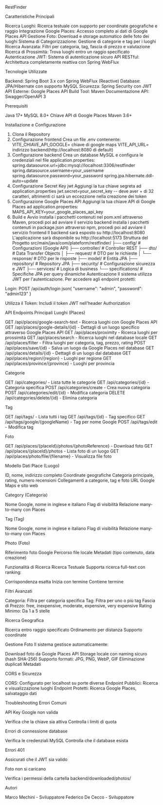 RestFinder

Caratteristiche Principali

Ricerca Luoghi: Ricerca testuale con supporto per coordinate geografiche e raggio
Integrazione Google Places: Accesso completo ai dati di Google Places API
Gestione Foto: Download e storage automatico delle foto dei luoghi
Sistema di Categorizzazione: Gestione di categorie e tag per i luoghi
Ricerca Avanzata: Filtri per categoria, tag, fascia di prezzo e valutazione
Ricerca di Prossimità: Trova luoghi entro un raggio specificato
Autenticazione JWT: Sistema di autenticazione sicuro
API RESTful: Architettura completamente reattiva con Spring WebFlux

Tecnologie Utilizzate

Backend: Spring Boot 3.x con Spring WebFlux (Reactive)
Database: JPA/Hibernate con supporto MySQL
Sicurezza: Spring Security con JWT
API Esterne: Google Places API
Build Tool: Maven
Documentazione API: Swagger/OpenAPI 3

Prerequisiti

Java 17+
MySQL 8.0+
Chiave API di Google Places
Maven 3.6+

Installazione e Configurazione

1. Clona il Repository
2. Configurazione frontend
   Crea un file .env contenente:
   VITE_CHIAVE_API_GOOGLE= chiave di google maps
   VITE_API_URL= indirizzo backend(http://localhost:8080 di default)
3. Configurazione backend
   Crea un database MySQL e configura le credenziali nel file application.properties:
   spring.datasource.url=jdbc:mysql://localhost:3306/restfinder
   spring.datasource.username=your_username
   spring.datasource.password=your_password
   spring.jpa.hibernate.ddl-auto=update
4. Configurazione Secret Key jwt
   Aggiungi la tua chiave segreta ad application.properties
   jwt.secret=your_secret_key -- deve aver + di 32 caratteri, altrimenti ci sarà un eccezzione nella creazione dei token
5. Configurazione Google Places API
   Aggiungi la tua chiave API di Google Places ad application.properties:
   MAPS_API_KEY=your_google_places_api_key
6. Build e Avvio
   installa i pacchetti contenuti nel pom.xml attraverso Maven, procedi poi ad avviare il servizio backend
   installa i pacchetti contenuti in package.json attraverso npm, procedi poi ad avviare il servizio frontend
   Il backend sarà esposto su http://localhost:8080
   L'applicazione sarà disponibile su http://localhost:5173
   Struttura del Progetto
   src/main/java/com/plateform/restfinder/
   ├── config/ # Configurazioni (Google API)
   ├── controller/ # Controller REST
   ├── dto/ # Data Transfer Objects
   │ ├── request/ # DTO per le richieste
   │ └── response/ # DTO per le risposte
   ├── model/ # Entità JPA
   ├── repository/ # Repository JPA
   ├── security/ # Configurazione sicurezza e JWT
   ├── services/ # Logica di business
   └── specifications/ # Specifiche JPA per query dinamiche
   Autenticazione
   Il sistema utilizza JWT per l'autenticazione. Per accedere agli endpoint protetti:

Login: POST /api/auth/login
json{
"username": "admin",
"password": "admin123"
}

Utilizza il Token: Includi il token JWT nell'header Authorization

API Endpoints Principali
Luoghi (Places)

GET /api/places/google-search-text - Ricerca luoghi con Google Places API
GET /api/places/google-details/{id} - Dettagli di un luogo specifico attraverso Google Places API
GET /api/places/proximity - Ricerca luoghi per prossimità
GET /api/places/search - Ricerca luoghi nel database locale
GET /api/places/filter - Filtra luoghi per categoria, tag, prezzo, rating
POST /api/places/save/{id} - Salva un luogo da Google Places nel database
GET /api/places/details/{id} - Dettagli di un luogo dal database
GET /api/places/region/{region} - Luoghi per regione
GET /api/places/province/{province} - Luoghi per provincia

Categorie

GET /api/categories/ - Lista tutte le categorie
GET /api/categories/{id} - Categoria specifica
POST /api/categories/create - Crea nuova categoria
POST /api/categories/edit/{id} - Modifica categoria
DELETE /api/categories/delete/{id} - Elimina categoria

Tag

GET /api/tags/ - Lista tutti i tag
GET /api/tags/{id} - Tag specifico
GET /api/tags/google/{googleName} - Tag per nome Google
POST /api/tags/edit - Modifica tag

Foto

GET /api/places/{placeId}/photos/{photoReference} - Download foto
GET /api/places/{placeId}/photos - Lista foto di un luogo
GET /api/places/photo/file/{filename} - Visualizza file foto

Modello Dati
Place (Luogo)

ID, nome, indirizzo completo
Coordinate geografiche
Categoria principale, rating, numero recensioni
Collegamenti a categorie, tag e foto
URL Google Maps e sito web

Category (Categoria)

Nome Google, nome in inglese e italiano
Flag di visibilità
Relazione many-to-many con Places

Tag (Tag)

Nome Google, nome in inglese e italiano
Flag di visibilità
Relazione many-to-many con Places

Photo (Foto)

Riferimento foto Google
Percorso file locale
Metadati (tipo contenuto, data creazione)

Funzionalità di Ricerca
Ricerca Testuale
Supporta ricerca full-text con ranking:

Corrispondenza esatta
Inizia con termine
Contiene termine

Filtri Avanzati

Categoria: Filtra per categoria specifica
Tag: Filtra per uno o più tag
Fascia di Prezzo: free, inexpensive, moderate, expensive, very expensive
Rating Minimo: Da 1 a 5 stelle

Ricerca Geografica

Ricerca entro raggio specificato
Ordinamento per distanza
Supporto coordinate

Gestione Foto
Il sistema gestisce automaticamente:

Download foto da Google Places API
Storage locale con naming sicuro (hash SHA-256)
Supporto formati: JPG, PNG, WebP, GIF
Eliminazione duplicati
Metadati

CORS e Sicurezza

CORS: Configurato per localhost su porte diverse
Endpoint Pubblici: Ricerca e visualizzazione luoghi
Endpoint Protetti: Ricerca Google Places, salvataggio dati

Troubleshooting
Errori Comuni

API Key Google non valida

Verifica che la chiave sia attiva
Controlla i limiti di quota

Errori di connessione database

Verifica le credenziali MySQL
Controlla che il database esista

Errori 401

Assicurati che il JWT sia valido

Foto non si caricano

Verifica i permessi della cartella backend/downloaded/photos/

Autori

Marco Mechini - Sviluppatore
Federico De Cecco - Sviluppatore
